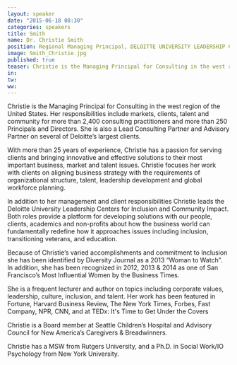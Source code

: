 ```yaml
---
layout: speaker
date: "2015-06-18 08:30"
categories: speakers
title: Smith
name: Dr. Christie Smith
position: Regional Managing Principal, DELOITTE UNIVERSITY LEADERSHIP CENTER FOR INCLUSION
image: Smith_Christie.jpg
published: true
teaser: Christie is the Managing Principal for Consulting in the west region of the United States.
in:
tw:
ww: 
---
```

Christie is the Managing Principal for Consulting in the west region of the United States. Her responsibilities include markets, clients, talent and community for more than 2,400 consulting practitioners and more than 250 Principals and Directors. She is also a Lead Consulting Partner and Advisory Partner on several of Deloitte’s largest clients. 

With more than 25 years of experience, Christie has a passion for serving clients and bringing innovative and effective solutions to their most important business, market and talent issues. Christie focuses her work with clients on aligning business strategy with the requirements of organizational structure, talent, leadership development and global workforce planning.  

In addition to her management and client responsibilities Christie leads the Deloitte University Leadership Centers for Inclusion and Community Impact. Both roles provide a platform for developing solutions with our people, clients, academics and non-profits about how the business world can fundamentally redefine how it approaches issues including inclusion, transitioning veterans, and education. 

Because of Christie’s varied accomplishments and commitment to Inclusion she has been identified by Diversity Journal as a 2013 “Woman to Watch”.  In addition, she has been recognized in 2012, 2013 & 2014 as one of San Francisco’s Most Influential Women by the Business Times.

She is a frequent lecturer and author on topics including corporate values, leadership, culture, inclusion, and talent. Her work has been featured in Fortune, Harvard Business Review, The New York Times, Forbes, Fast Company, NPR, CNN, and at TEDx:  It's Time to Get Under the Covers

Christie is a Board member at Seattle Children’s Hospital and Advisory Council for New America’s Caregivers & Breadwinners. 

Christie has a MSW from Rutgers University, and a Ph.D. in Social Work/IO Psychology from New York University.  